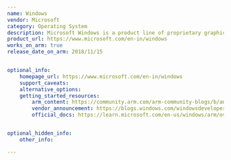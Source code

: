 ```yaml
---
name: Windows
vendor: Microsoft
category: Operating System
description: Microsoft Windows is a product line of proprietary graphical operating systems developed and marketed by Microsoft.
product_url: https://www.microsoft.com/en-in/windows
works_on_arm: true
release_date_on_arm: 2018/11/15


optional_info:
    homepage_url: https://www.microsoft.com/en-in/windows
    support_caveats:
    alternative_options:
    getting_started_resources:
        arm_content: https://community.arm.com/arm-community-blogs/b/announcements/posts/build-windows-on-arm-developers
        vendor_announcement: https://blogs.windows.com/windowsdeveloper/2018/11/15/official-support-for-windows-10-on-arm-development/
        official_docs: https://learn.microsoft.com/en-us/windows/arm/overview


optional_hidden_info:
    other_info:

---
```


